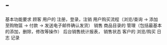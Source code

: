 # -
基本功能要求 顾客 用户的 注册，登录，注销 用户购买流程（浏览/查询 -> 添加至购物篮 -> 付款 -> 发送电子邮件确认发货） 销售 商品目录的 管理（包括最基本的添加，删除，修改等操作） 后台销售统计报表， 销售状态 客户的 浏览/购买 日志 记录
